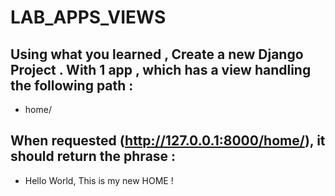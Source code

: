 # LAB_APPS_VIEWS


## Using what you learned , Create a new Django Project . With 1 app , which has a view handling the following path : 
- home/

## When requested (http://127.0.0.1:8000/home/), it should return the phrase :
- Hello World, This is my new HOME !
